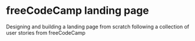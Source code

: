 # freeCodeCamp landing page
 
Designing and building a landing page from scratch following a collection of user stories from freeCodeCamp

